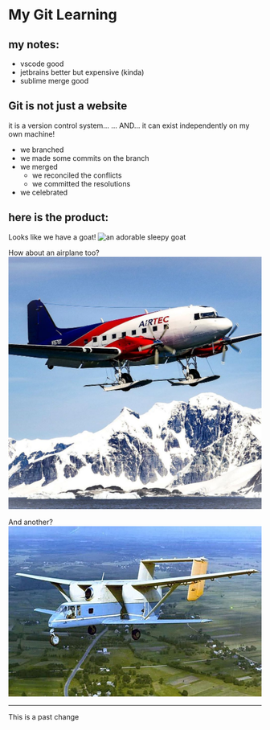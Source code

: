# My Git Learning
## my notes:
- vscode good
- jetbrains better but expensive (kinda)
- sublime merge good



## Git is not just a website
it is a version control system...
... AND...
it can exist independently on my own machine!
- we branched
- we made some commits on the branch
- we merged
    - we reconciled the conflicts
    - we committed the resolutions
- we celebrated

## here is the product:

Looks like we have a goat!
![an adorable sleepy goat](https://i.redd.it/wotgz3jtnq581.jpg)

How about an airplane too?
![airplane](images/N67BT.jpg)

And another?
![another airplane](images/ugly.jpeg)

-----
This is a past change
